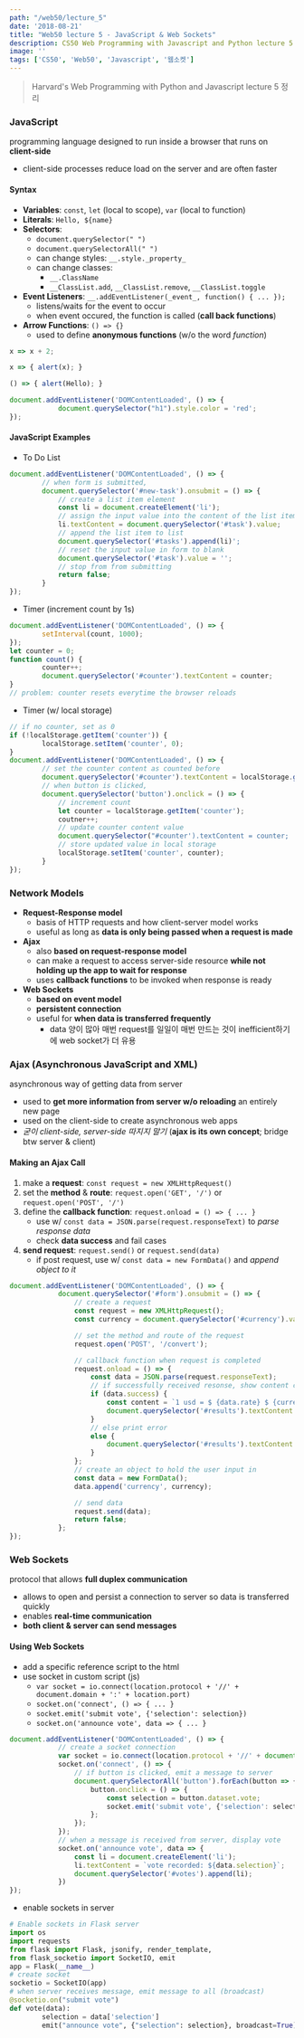 ```yaml
---
path: "/web50/lecture_5"
date: '2018-08-21'
title: "Web50 lecture 5 - JavaScript & Web Sockets"
description: CS50 Web Programming with Javascript and Python lecture 5 정리
image: ''
tags: ['CS50', 'Web50', 'Javascript', '웹소켓']
---
```

> Harvard's Web Programming with Python and Javascript lecture 5 정리

### JavaScript
programming language designed to run inside a browser that runs on __client-side__
- client-side processes reduce load on the server and are often faster

#### Syntax
- __Variables__: `const`, `let` (local to scope), `var` (local to function)
- __Literals__: ``Hello, ${name}``
- __Selectors__: 
    - `document.querySelector(" ")`
    - `document.querySelectorAll(" ")`
    - can change styles: `__.style._property_`
    - can change classes: 
        - `__.ClassName`
        - `__ClassList.add`, `__ClassList.remove`, `__ClassList.toggle`
- __Event Listeners__: `__.addEventListener(_event_, function() { ... });`
    - listens/waits for the event to occur
    - when event occured, the function is called (__call back functions__)
- __Arrow Functions__: `() => {}`
    - used to define __anonymous functions__ (w/o the word _function_)
```js
x => x + 2;
```
```js
x => { alert(x); }
```
```js
() => { alert(Hello); }
```
```js
document.addEventListener('DOMContentLoaded', () => {
            document.querySelector("h1").style.color = 'red';
});
```

#### JavaScript Examples
- To Do List
```js
document.addEventListener('DOMContentLoaded', () => {
        // when form is submitted, 
        document.querySelector('#new-task').onsubmit = () => {
            // create a list item element
            const li = document.createElement('li');
            // assign the input value into the content of the list item
            li.textContent = document.querySelector('#task').value;
            // append the list item to list
            document.querySelector('#tasks').append(li)';
            // reset the input value in form to blank
            document.querySelector('#task').value = '';
            // stop from from submitting
            return false;
        }
});
```
- Timer (increment count by 1s)
```js
document.addEventListener('DOMContentLoaded', () => {
        setInterval(count, 1000);
});
let counter = 0;
function count() {
        counter++;
        document.querySelector('#counter').textContent = counter;
}
// problem: counter resets everytime the browser reloads
```
- Timer (w/ local storage)
```js
// if no counter, set as 0
if (!localStorage.getItem('counter')) {
        localStorage.setItem('counter', 0);
}
document.addEventListener('DOMContentLoaded', () => {
        // set the counter content as counted before
        document.querySelector('#counter').textContent = localStorage.getItem('counter');
        // when button is clicked,
        document.querySelector('button').onclick = () => {
            // increment count
            let counter = localStorage.getItem('counter');
            coutner++;
            // update counter content value
            document.querySelector("#counter').textContent = counter;
            // store updated value in local storage
            localStorage.setItem('counter', counter);
        }
});
```

### Network Models
- __Request-Response model__
    - basis of HTTP requests and how client-server model works
    - useful as long as __data is only being passed when a request is made__
- __Ajax__
    - also __based on request-response model__
    - can make a request to access server-side resource __while not holding up the app to wait for response__
    - uses __callback functions__ to be invoked when response is ready
- __Web Sockets__
    - __based on event model__
    - __persistent connection__
    - useful for __when data is transferred frequently__
        - data 양이 많아 매번 request를 일일이 매번 만드는 것이 inefficient하기에 web socket가 더 유용

### Ajax (Asynchronous JavaScript and XML)
asynchronous way of getting data from server
- used to __get more information from server w/o reloading__ an entirely new page
- used on the client-side to create asynchronous web apps
- _굳이 client-side, server-side 따지지 말기_ (__ajax is its own concept__; bridge btw server & client)

#### Making an Ajax Call
1. make a __request__: `const request = new XMLHttpRequest()`
2. set the __method__ & __route__: `request.open('GET', '/')` or `request.open('POST', '/')`
3. define the __callback function__: `request.onload = () => { ... }`
    - use w/ `const data = JSON.parse(request.responseText)` to _parse response data_
    - check __data success__ and fail cases
4. __send request__: `request.send()` or `request.send(data)`
    - if post request, use w/ `const data = new FormData()` and _append object to it_
```js
document.addEventListener('DOMContentLoaded', () => {
            document.querySelector('#form').onsubmit = () => {
                // create a request
                const request = new XMLHttpRequest();
                const currency = document.querySelector('#currency').value;

                // set the method and route of the request
                request.open('POST', '/convert');

                // callback function when request is completed
                request.onload = () => {
                    const data = JSON.parse(request.responseText);
                    // if successfully received resonse, show content currency
                    if (data.success) {
                        const content = `1 usd = $ {data.rate} $ {currency}`;
                        document.querySelector('#results').textContent = content;
                    }
                    // else print error
                    else {
                        document.querySelector('#results').textContent = 'error';
                    }
                };
                // create an object to hold the user input in
                const data = new FormData();
                data.append('currency', currency);

                // send data
                request.send(data);
                return false;
            };
});
```

### Web Sockets
protocol that allows __full duplex communication__
- allows to open and persist a connection to server so data is transferred quickly
- enables __real-time communication__
- __both client & server can send messages__

#### Using Web Sockets
- add a specific reference script to the html
- use socket in custom script (js)
    - `var socket = io.connect(location.protocol + '//' + document.domain + ':' + location.port)`
    - `socket.on('connect', () => { ... }`
    - `socket.emit('submit vote', {'selection': selection})`
    - `socket.on('announce vote', data => { ... }`
```js
document.addEventListener('DOMContentLoaded', () => {
            // create a socket connection
            var socket = io.connect(location.protocol + '//' + document.domain + ':' + location.port);
            socket.on('connect', () => {
                // if button is clicked, emit a message to server
                document.querySelectorAll('button').forEach(button => {
                    button.onclick = () => {
                        const selection = button.dataset.vote;
                        socket.emit('submit vote', {'selection': selection});
                    };
                });
            });
            // when a message is received from server, display vote
            socket.on('announce vote', data => {
                const li = document.createElement('li');
                li.textContent = `vote recorded: ${data.selection}`;
                document.querySelector('#votes').append(li);
            })
});
```
- enable sockets in server
```python
# Enable sockets in Flask server
import os
import requests
from flask import Flask, jsonify, render_template, 
from flask_socketio import SocketIO, emit
app = Flask(__name__)
# create socket
socketio = SocketIO(app)
# when server receives message, emit message to all (broadcast)
@socketio.on("submit vote")
def vote(data):
        selection = data['selection']
        emit("announce vote", {"selection": selection}, broadcast=True)
```